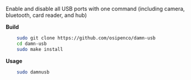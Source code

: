 Enable and disable all USB ports with one command (including camera, bluetooth, card reader, and hub)

**Build**
```bash
    sudo git clone https://github.com/osipenco/damn-usb
    cd damn-usb
    sudo make install
```

**Usage**
```bash
    sudo damnusb
```
